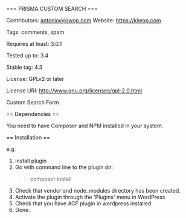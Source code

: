 === PRISMA CUSTOM SEARCH ===

Contributors: antonio@kiwop.com
Website: https://kiwop.com

Tags: comments, spam

Requires at least: 3.0.1

Tested up to: 3.4

Stable tag: 4.3

License: GPLv2 or later

License URI: http://www.gnu.org/licenses/gpl-2.0.html

Custom Search Form 

== Dependencies ==

You need to have Composer and NPM installed in your system.

== Installation ==

e.g.

1. install plugin
2. Go with command line to the plugin dir:
    > composer install
3. Check that vendor and node_modules directory has been created.
4. Activate the plugin through the 'Plugins' menu in WordPress
5. Check that you have ACF plugin in wordpress installed
6. Done.
